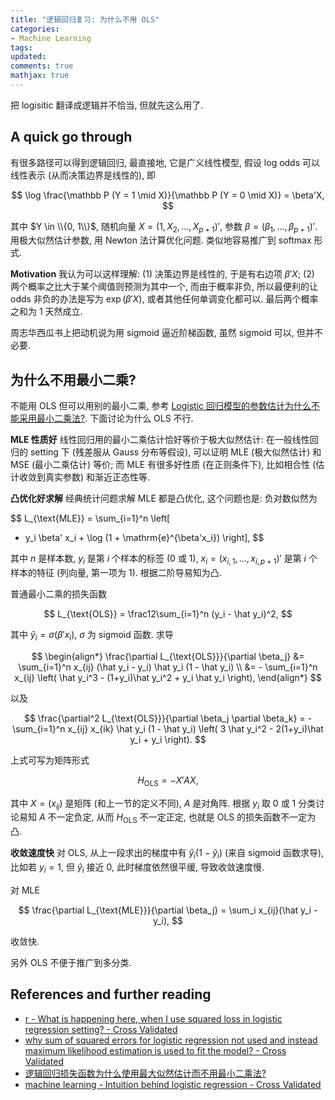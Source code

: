 ```yaml
---
title: "逻辑回归复习: 为什么不用 OLS"
categories: 
- Machine Learning
tags: 
updated: 
comments: true
mathjax: true
---
```


把 logisitic 翻译成逻辑并不恰当, 但就先这么用了.

## A quick go through

有很多路径可以得到逻辑回归, 最直接地, 它是广义线性模型, 假设 log odds 可以线性表示 (从而决策边界是线性的), 即

$$
\log \frac{\mathbb P (Y = 1 \mid X)}{\mathbb P (Y = 0 \mid X)} = \beta'X,
$$

其中 $Y \in \\{0, 1\\}$, 随机向量 $X = (1, X_2, \dots, X_{p+1})'$, 参数 $\beta = (\beta_1, \dots, \beta_{p+1})'$. 用极大似然估计参数, 用 Newton 法计算优化问题. 类似地容易推广到 softmax 形式.

**Motivation** 我认为可以这样理解: (1) 决策边界是线性的, 于是有右边项 $\beta'X$; (2) 两个概率之比大于某个阈值则预测为其中一个, 而由于概率非负, 所以最便利的让 odds 非负的办法是写为 $\exp(\beta'X)$, 或者其他任何单调变化都可以. 最后两个概率之和为 1 天然成立.

周志华西瓜书上把动机说为用 sigmoid 逼近阶梯函数, 虽然 sigmoid 可以, 但并不必要.

<!-- more -->

## 为什么不用最小二乘?

不能用 OLS 但可以用别的最小二乘, 参考 [Logistic 回归模型的参数估计为什么不能采用最小二乘法?](https://www.zhihu.com/question/23817253). 下面讨论为什么 OLS 不行.

**MLE 性质好** 线性回归用的最小二乘估计恰好等价于极大似然估计: 在一般线性回归的 setting 下 (残差服从 Gauss 分布等假设), 可以证明 MLE (极大似然估计) 和 MSE (最小二乘估计) 等价; 而 MLE 有很多好性质 (在正则条件下), 比如相合性 (估计收敛到真实参数) 和渐近正态性等. 

**凸优化好求解** 经典统计问题求解 MLE 都是凸优化, 这个问题也是: 负对数似然为

$$
L_{\text{MLE}} = \sum_{i=1}^n \left[ 
- y_i \beta' x_i + \log (1 + \mathrm{e}^{\beta'x_i})
\right],
$$ 

其中 $n$ 是样本数, $y_i$ 是第 $i$ 个样本的标签 (0 或 1), $x_i = (x_{i, 1}, \dots, x_{i, p+1})'$ 是第 $i$ 个样本的特征 (列向量, 第一项为 1). 根据二阶导易知为凸.

普通最小二乘的损失函数 

$$
L_{\text{OLS}} = \frac12\sum_{i=1}^n (y_i - \hat y_i)^2,
$$

其中 $\hat y_i = \sigma(\beta' x_i)$, $\sigma$ 为 sigmoid 函数. 求导

$$
\begin{align*}
\frac{\partial L_{\text{OLS}}}{\partial \beta_j} 
&= \sum_{i=1}^n x_{ij} (\hat y_i - y_i) \hat y_i (1 - \hat y_i) \\
&= - \sum_{i=1}^n x_{ij} \left(
\hat y_i^3 - (1+y_i)\hat y_i^2 + y_i \hat y_i
\right),
\end{align*}
$$

以及

$$
\frac{\partial^2 L_{\text{OLS}}}{\partial \beta_j \partial \beta_k}
= - \sum_{i=1}^n x_{ij} x_{ik} \hat y_i (1 - \hat y_i)
\left(
3 \hat y_i^2 - 2(1+y_i)\hat y_i + y_i
\right).
$$

上式可写为矩阵形式

$$
H_{\text{OLS}} = - X'AX,
$$

其中 $X = (x_{ij})$ 是矩阵 (和上一节的定义不同),  $A$ 是对角阵. 根据 $y_i$ 取 0 或 1 分类讨论易知 $A$ 不一定负定, 从而 $H_{\text{OLS}}$ 不一定正定, 也就是 OLS 的损失函数不一定为凸.

**收敛速度快** 对 OLS, 从上一段求出的梯度中有 $\hat y_i (1 - \hat y_i)$ (来自 sigmoid 函数求导), 比如若 $y_i = 1$, 但 $\hat y_i$ 接近 0, 此时梯度依然很平缓, 导致收敛速度慢.

对 MLE 

$$
\frac{\partial L_{\text{MLE}}}{\partial \beta_j} = \sum_i x_{ij}(\hat y_i - y_i),
$$

收敛快.

另外 OLS 不便于推广到多分类.

## References and further reading

- [r - What is happening here, when I use squared loss in logistic regression setting? - Cross Validated](https://stats.stackexchange.com/questions/326350/what-is-happening-here-when-i-use-squared-loss-in-logistic-regression-setting)
- [why sum of squared errors for logistic regression not used and instead maximum likelihood estimation is used to fit the model? - Cross Validated](https://stats.stackexchange.com/questions/251496/why-sum-of-squared-errors-for-logistic-regression-not-used-and-instead-maximum-l)
- [逻辑回归损失函数为什么使用最大似然估计而不用最小二乘法?](https://www.zhihu.com/question/65350200)
- [machine learning - Intuition behind logistic regression - Cross Validated](https://stats.stackexchange.com/questions/71176/intuition-behind-logistic-regression)